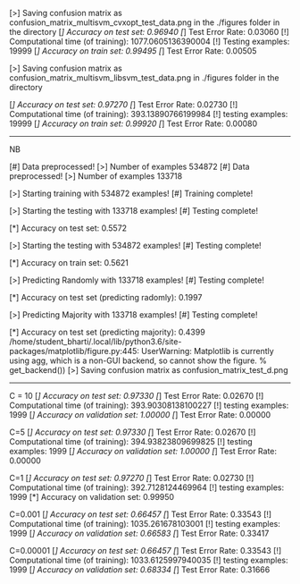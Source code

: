 [>] Saving confusion matrix as confusion_matrix_multisvm_cvxopt_test_data.png in the ./figures folder in the directory
[*] Accuracy on test set: 0.96940
[*] Test Error Rate: 0.03060
[!] Computational time (of training): 1077.0605136390004
[!] Testing examples: 19999
[*] Accuracy on train set: 0.99495
[*] Test Error Rate: 0.00505


[>] Saving confusion matrix as confusion_matrix_multisvm_libsvm_test_data.png in ./figures folder in the directory

[*] Accuracy on test set: 0.97270
[*] Test Error Rate: 0.02730
[!] Computational time (of training): 393.13890766199984
[!] testing examples: 19999
[*] Accuracy on train set: 0.99920
[*] Test Error Rate: 0.00080



----------------
NB

[#] Data preprocessed! 
[>] Number of examples 534872
[#] Data preprocessed! 
[>] Number of examples 133718

[>] Starting training with 534872 examples!
[#] Training complete!


[>] Starting the testing with 133718 examples!
[#] Testing complete!

[*] Accuracy on test set: 0.5572

[>] Starting the testing with 534872 examples!
[#] Testing complete!

[*] Accuracy on train set: 0.5621

[>] Predicting Randomly with 133718 examples!
[#] Testing complete!

[*] Accuracy on test set (predicting radomly): 0.1997

[>] Predicting Majority with 133718 examples!
[#] Testing complete!

[*] Accuracy on test set (predicting majority): 0.4399
/home/student_bharti/.local/lib/python3.6/site-packages/matplotlib/figure.py:445: UserWarning: Matplotlib is currently using agg, which is a non-GUI backend, so cannot show the figure.
  % get_backend())
[>] Saving confusion matrix as confusion_matrix_test_d.png


----------------------------------------


C = 10
[*] Accuracy on test set: 0.97330
[*] Test Error Rate: 0.02670
[!] Computational time (of training): 393.90308138100227
[!] testing examples: 1999
[*] Accuracy on validation set: 1.00000
[*] Test Error Rate: 0.00000

C=5
[*] Accuracy on test set: 0.97330
[*] Test Error Rate: 0.02670
[!] Computational time (of training): 394.93823809699825
[!] testing examples: 1999
[*] Accuracy on validation set: 1.00000
[*] Test Error Rate: 0.00000

C=1
[*] Accuracy on test set: 0.97270
[*] Test Error Rate: 0.02730
[!] Computational time (of training): 392.7128124469964
[!] testing examples: 1999
[*] Accuracy on validation set: 0.99950

C=0.001
[*] Accuracy on test set: 0.66457
[*] Test Error Rate: 0.33543
[!] Computational time (of training): 1035.261678103001
[!] testing examples: 1999
[*] Accuracy on validation set: 0.66583
[*] Test Error Rate: 0.33417

C=0.00001
[*] Accuracy on test set: 0.66457
[*] Test Error Rate: 0.33543
[!] Computational time (of training): 1033.6125997940035
[!] testing examples: 1999
[*] Accuracy on validation set: 0.68334
[*] Test Error Rate: 0.31666
